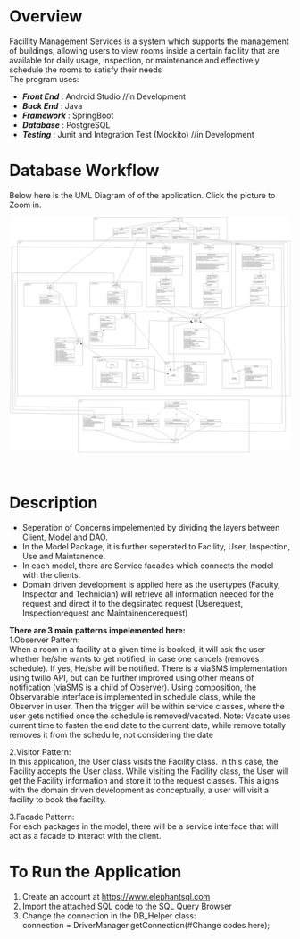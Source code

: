 # Overview
Facillity Management Services is  a system which supports the management of buildings, allowing users to view rooms inside a certain facility that are available for daily usage, inspection, or maintenance and effectively schedule the rooms to satisfy their needs<br/>
The program uses:<br/>
* ***Front End*** : Android Studio  //in Development
* ***Back End***  : Java<br/>
* ***Framework*** : SpringBoot<br/>
* ***Database***  : PostgreSQL<br/>
* ***Testing***   : Junit and Integration Test (Mockito) //in Development

# Database Workflow
Below here is the UML Diagram of of the application. Click the picture to Zoom in.
<p align="center">
  <img src="https://github.com/AlbertSugi/Facility-Management-Services/blob/master/FacilityManagementServices/FacilityManagement.jpg"><br/>
</p><br/>

# Description
* Seperation of Concerns impelemented by dividing the layers between Client, Model and DAO. <br/>
* In the Model Package, it is further seperated to Facility, User, Inspection, Use and Maintanence. <br/>
* In each model, there are Service facades which connects the model with the clients. 
* Domain driven development is applied here as the usertypes (Faculty, Inspector and Technician) will retrieve all information needed for the request and direct it to the degsinated request (Userequest, Inspectionrequest and Maintainencerequest) <br/>

**There are 3 main patterns impelemented here:** <br/>
  1.Observer Pattern: <br/>
  When a room in a facility at a given time is booked, it will ask the user whether he/she wants to get notified, in case one cancels (removes schedule). 
  If yes, He/she will be notified. There is a viaSMS implementation using twillo API, but can be further improved using other means of notification (viaSMS is a child of Observer). 
  Using composition, the Observarable interface is implemented in schedule class, while the Observer in user. Then the trigger will be within service classes, where the user gets notified once the schedule is removed/vacated. 
  Note: Vacate uses current time to fasten the end date to the current date, while remove totally removes it from the schedu le, not considering the date
  
  2.Visitor Pattern: <br/>
  In this application, the User class visits the Facility class. In this case, the Facility accepts the User class. While visiting the Facility class, the User will get the Facility information
  and store it to the request classes. This aligns with the domain driven development as conceptually, a user will visit a facility to book the facility. 
  
  3.Facade Pattern:<br/>
  For each packages in the model, there will be a service interface that will act as a facade to interact with the client. <br/>
  
  
  
# To Run the Application
1. Create an account at https://www.elephantsql.com <br/>
2. Import the attached SQL code to the SQL Query Browser <br/>
3. Change the connection in the DB_Helper class:<br/>
   connection = DriverManager.getConnection(#Change codes here);


 



